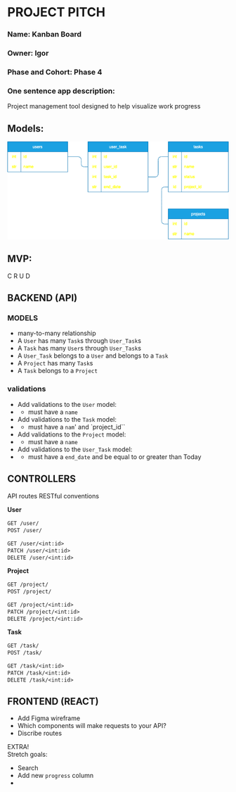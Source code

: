 # PROJECT PITCH
### Name: Kanban Board
### Owner: Igor 

### Phase and Cohort:  Phase 4



### One sentence app description:
Project management tool designed to help visualize work progress


## Models: 
![domainmodel](./dbdiagram.png)


## MVP:
C
R
U
D


## BACKEND (API)
### MODELS
* many-to-many relationship
* A `User` has many `Task`s through `User_Task`s
* A `Task` has many `User`s through `User_Task`s 
* A `User_Task` belongs to a `User` and belongs to a `Task`
* A `Project` has many `Task`s 
* A `Task` belongs to a `Project`


### validations 
* Add validations to the `User` model:
* - must have a `name`
* Add validations to the `Task` model:
* - must have a `nam`' and `project_id``
* Add validations to the `Project` model:
* - must have a `name`
* Add validations to the `User_Task` model:
* - must have a `end_date` and be equal to or greater than Today

## CONTROLLERS
​​API routes 
RESTful conventions 

**User**
```
GET /user/
POST /user/
```

```
GET /user/<int:id>
PATCH /user/<int:id>
DELETE /user/<int:id>
```
**Project**
```
GET /project/
POST /project/
```

```
GET /project/<int:id>
PATCH /project/<int:id>
DELETE /project/<int:id>
```
**Task**
```
GET /task/
POST /task/
```

```
GET /task/<int:id>
PATCH /task/<int:id>
DELETE /task/<int:id>
```
## FRONTEND (REACT)

- Add Figma wireframe   
- Which components will make requests to your API?  
- Discribe routes


EXTRA!  
Stretch goals:
- Search
- Add new `progress` column 
-